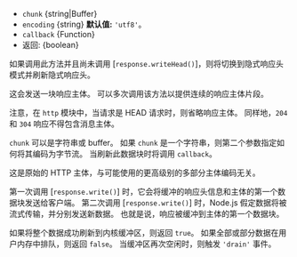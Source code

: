 <!-- YAML
added: v0.1.29
-->

* `chunk` {string|Buffer}
* `encoding` {string} **默认值:** `'utf8'`。
* `callback` {Function}
* 返回: {boolean}

如果调用此方法并且尚未调用 [`response.writeHead()`]，则将切换到隐式响应头模式并刷新隐式响应头。

这会发送一块响应主体。
可以多次调用该方法以提供连续的响应主体片段。

注意，在 `http` 模块中，当请求是 HEAD 请求时，则省略响应主体。
同样地，`204` 和 `304` 响应不得包含消息主体。

`chunk` 可以是字符串或 buffer。
如果 `chunk` 是一个字符串，则第二个参数指定如何将其编码为字节流。
当刷新此数据块时将调用 `callback`。

这是原始的 HTTP 主体，与可能使用的更高级别的多部分主体编码无关。

第一次调用 [`response.write()`] 时，它会将缓冲的响应头信息和主体的第一个数据块发送给客户端。
第二次调用 [`response.write()`] 时，Node.js 假定数据将被流式传输，并分别发送新数据。
也就是说，响应被缓冲到主体的第一个数据块。

如果将整个数据成功刷新到内核缓冲区，则返回 `true`。
如果全部或部分数据在用户内存中排队，则返回 `false`。
当缓冲区再次空闲时，则触发 `'drain'` 事件。

